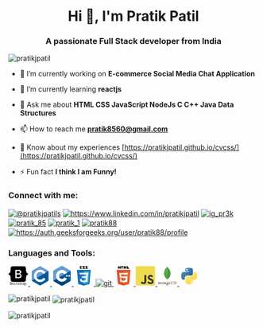 <h1 align="center">Hi 👋, I'm Pratik Patil</h1>
<h3 align="center">A passionate Full Stack developer from India</h3>

<p align="left"> <img src="https://komarev.com/ghpvc/?username=pratikjpatil&label=Profile%20views&color=0e75b6&style=flat" alt="pratikjpatil" /> </p>

- 🔭 I’m currently working on **E-commerce Social Media Chat Application**

- 🌱 I’m currently learning **reactjs**

- 💬 Ask me about **HTML CSS JavaScript NodeJs C C++ Java Data Structures**

- 📫 How to reach me **pratik8560@gmail.com**

- 📄 Know about my experiences [https://pratikjpatil.github.io/cvcss/](https://pratikjpatil.github.io/cvcss/)

- ⚡ Fun fact **I think I am Funny!**

<h3 align="left">Connect with me:</h3>
<p align="left">
<a href="https://twitter.com/@pratikjpatils" target="blank"><img align="center" src="https://raw.githubusercontent.com/rahuldkjain/github-profile-readme-generator/master/src/images/icons/Social/twitter.svg" alt="@pratikjpatils" height="30" width="40" /></a>
<a href="https://www.linkedin.com/in/pratikjpatil" target="blank"><img align="center" src="https://raw.githubusercontent.com/rahuldkjain/github-profile-readme-generator/master/src/images/icons/Social/linked-in-alt.svg" alt="https://www.linkedin.com/in/pratikjpatil" height="30" width="40" /></a>
<a href="https://www.instagram.com/_.pratik.88" target="blank"><img align="center" src="https://raw.githubusercontent.com/rahuldkjain/github-profile-readme-generator/master/src/images/icons/Social/instagram.svg" alt="ig_pr3k" height="30" width="40" /></a>
<a href="https://www.codechef.com/users/pratik_85" target="blank"><img align="center" src="https://cdn.jsdelivr.net/npm/simple-icons@3.1.0/icons/codechef.svg" alt="pratik_85" height="30" width="40" /></a>
<a href="https://www.hackerrank.com/pratikjpatil" target="blank"><img align="center" src="https://raw.githubusercontent.com/rahuldkjain/github-profile-readme-generator/master/src/images/icons/Social/hackerrank.svg" alt="pratik_1" height="30" width="40" /></a>
<a href="https://www.leetcode.com/pratikjpatil" target="blank"><img align="center" src="https://raw.githubusercontent.com/rahuldkjain/github-profile-readme-generator/master/src/images/icons/Social/leet-code.svg" alt="pratik88" height="30" width="40" /></a>
<a href="https://auth.geeksforgeeks.org/user/pratik88/profile" target="blank"><img align="center" src="https://raw.githubusercontent.com/rahuldkjain/github-profile-readme-generator/master/src/images/icons/Social/geeks-for-geeks.svg" alt="https://auth.geeksforgeeks.org/user/pratik88/profile" height="30" width="40" /></a>
</p>

<h3 align="left">Languages and Tools:</h3>
<p align="left"> <a href="https://getbootstrap.com" target="_blank" rel="noreferrer"> <img src="https://raw.githubusercontent.com/devicons/devicon/master/icons/bootstrap/bootstrap-plain-wordmark.svg" alt="bootstrap" width="40" height="40"/> </a> <a href="https://www.cprogramming.com/" target="_blank" rel="noreferrer"> <img src="https://raw.githubusercontent.com/devicons/devicon/master/icons/c/c-original.svg" alt="c" width="40" height="40"/> </a> <a href="https://www.w3schools.com/cpp/" target="_blank" rel="noreferrer"> <img src="https://raw.githubusercontent.com/devicons/devicon/master/icons/cplusplus/cplusplus-original.svg" alt="cplusplus" width="40" height="40"/> </a> <a href="https://www.w3schools.com/css/" target="_blank" rel="noreferrer"> <img src="https://raw.githubusercontent.com/devicons/devicon/master/icons/css3/css3-original-wordmark.svg" alt="css3" width="40" height="40"/> </a> <a href="https://git-scm.com/" target="_blank" rel="noreferrer"> <img src="https://www.vectorlogo.zone/logos/git-scm/git-scm-icon.svg" alt="git" width="40" height="40"/> </a> <a href="https://www.w3.org/html/" target="_blank" rel="noreferrer"> <img src="https://raw.githubusercontent.com/devicons/devicon/master/icons/html5/html5-original-wordmark.svg" alt="html5" width="40" height="40"/> </a> <a href="https://developer.mozilla.org/en-US/docs/Web/JavaScript" target="_blank" rel="noreferrer"> <img src="https://raw.githubusercontent.com/devicons/devicon/master/icons/javascript/javascript-original.svg" alt="javascript" width="40" height="40"/> </a> <a href="https://www.mongodb.com/" target="_blank" rel="noreferrer"> <img src="https://raw.githubusercontent.com/devicons/devicon/master/icons/mongodb/mongodb-original-wordmark.svg" alt="mongodb" width="40" height="40"/> </a> <a href="https://www.python.org" target="_blank" rel="noreferrer"> <img src="https://raw.githubusercontent.com/devicons/devicon/master/icons/python/python-original.svg" alt="python" width="40" height="40"/> </a> </p>

<p><img align="left" src="https://github-readme-stats.vercel.app/api/top-langs?username=pratikjpatil&show_icons=true&locale=en&layout=compact" alt="pratikjpatil" /></p>

<p>&nbsp;<img align="center" src="https://github-readme-stats.vercel.app/api?username=pratikjpatil&show_icons=true&locale=en" alt="pratikjpatil" /></p>

<p><img align="center" src="https://github-readme-streak-stats.herokuapp.com/?user=pratikjpatil&" alt="pratikjpatil" /></p>

